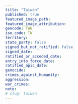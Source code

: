 ```yaml
---
title: "Taiwan"
published: true
featured_image_path:
featured_image_attribution:
geocode: TWN
iso_code: TW
territory:
state_party: false
signed_but_not_ratified: false
signed_date:
ratified_or_acceded_date:
entry_into_force_date:
ratified_apic_date:
genocide:
crimes_against_humanity:
aggression:
war_crimes:
note:
# slug: taiwan
---
```

